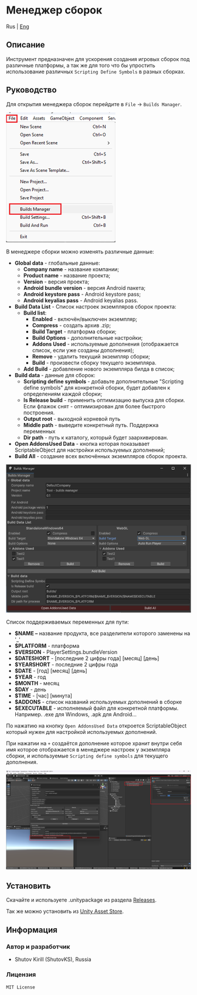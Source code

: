 # Менеджер сборок

Rus | [Eng](../../README.md)

## Описание

Инструмент предназначен для ускорения создания игровых сборок под различные платформы, а так же для того что бы упростить использование различных `Scripting Define Symbols` в разных сборках.

## Руководство

Для открытия менеджера сборок перейдите в `File` -> `Builds Manager`.

![screenshot](../../resources/screenshots/screenshot_1.png)

В менеджере сборки можно изменять различные данные:

* **Global data** - глобальные данные:
  * **Company name** - название компании;
  * **Product name** - название проекта;
  * **Version** - версия проекта;
  * **Android bundle version** - версия Android пакета;
  * **Android keystore pass** - Android keystore pass;
  * **Android keyalias pass** - Android keyalias pass.
* **Build Data List** - Список настроек экземпляров сборок проекта:
  * **Build list**:
    * **Enabled** - включён/выключен экземпляр;
    * **Compress** - создать архив .zip;
    * **Build Target** - платформа сборки;
    * **Build Options** - дополнительные настройки;
    * **Addons Used** - используемые дополнения (отображается список, если уже созданы дополнения);
    * **Remove** - удалить текущий экземпляр сборки;
    * **Build** - произвести сборку текущего экземпляра.
  * **Add Build** - добавление нового экземпляра билда в список;
* **Build data** - данные для сборок:
  * **Scripting define symbols** - добавьте дополнительные "Scripting define symbols" для конкретной сборки, будет добавлен к определениям каждой сборки;
  * **Is Release build** - применить оптимизацию выпуска для сборки. Если флажок снят - оптимизирован для более быстрого построения.
  * **Output root** - выходной корневой путь
  * **Middle path** - выведите конкретный путь. Поддержка переменных
  * **Dir path** - путь к каталогу, который будет заархивирован.
* **Open AddonsUsed Data** - кнопка которая показывает ScriptableObject для настройки используемых дополнений;
* **Build All** - создание всех включённых экземпляров сборок проекта.

![screenshot](../../resources/screenshots/screenshot_2.png)

Список поддерживаемых переменных для пути:

* **$NAME –** название продукта, все разделители которого заменены на '_'
* **$PLATFORM** - платформа
* **$VERSION** - PlayerSettings.bundleVersion
* **$DATESHORT** - [последние 2 цифры года] [месяц] [день]
* **$YEARSHORT** - последние 2 цифры года
* **$DATE** - [год] [месяц] [день]
* **$YEAR** - год
* **$MONTH** - месяц
* **$DAY** - день
* **$TIME** - [час] [минута]
* **$ADDONS** - список названий используемых дополнений в сборке
* **$EXECUTABLE** - исполняемый файл для конкретной платформы. Например. .exe для Windows, .apk для Android...

По нажатию на кнопку `Open AddonsUsed Data` откроется ScriptableObject который нужен для настройкой используемых дополнений.

При нажатии на `+` создаётся дополнение которое хранит внутри себя имя которое отображается в менеджере настроек у экземпляра сборки, и используемые `Scripting define symbols` для текущего дополнения.

![screenshot](../../resources/screenshots/screenshot_3.png)

## Установить

Скачайте и используете .unitypackage из раздела [Releases](https://github.com/ShutovKS/Builds-Manager/releases).

Так же можно установить из [Unity Asset Store](https://assetstore.unity.com/packages/tools/utilities/builds-manager-278887).

## Информация

### Автор и разработчик

* Shutov Kirill (ShutovKS), Russia

### Лицензия

``` text
MIT License
```
